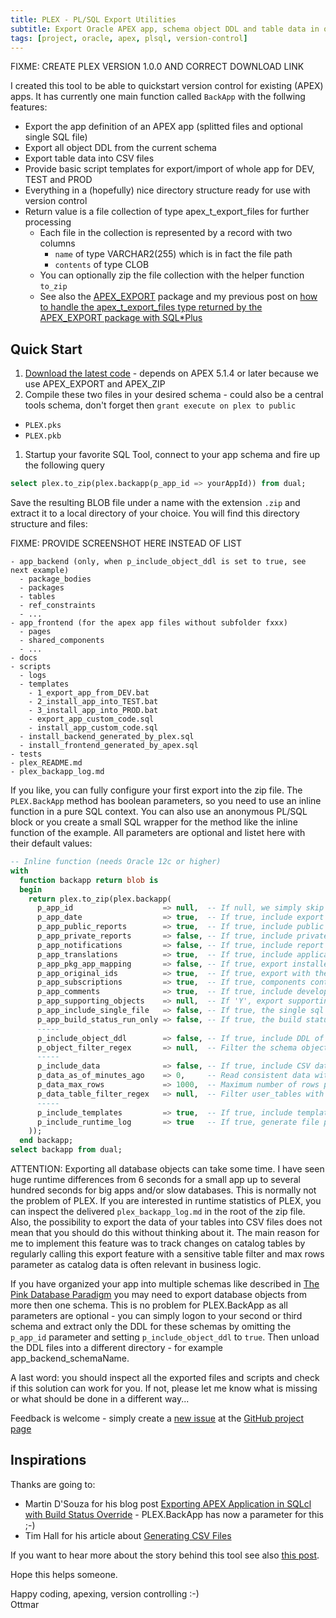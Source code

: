 ```yaml
---
title: PLEX - PL/SQL Export Utilities
subtitle: Export Oracle APEX app, schema object DDL and table data in one go
tags: [project, oracle, apex, plsql, version-control]
---
```


FIXME: CREATE PLEX VERSION 1.0.0 AND CORRECT DOWNLOAD LINK


I created this tool to be able to quickstart version control for existing (APEX) apps. It has currently one main function called `BackApp` with the follwing features:

- Export the app definition of an APEX app (splitted files and optional single SQL file)
- Export all object DDL from the current schema
- Export table data into CSV files
- Provide basic script templates for export/import of whole app for DEV, TEST and PROD 
- Everything in a (hopefully) nice directory structure ready for use with version control
- Return value is a file collection of type apex_t_export_files for further processing
  - Each file in the collection is represented by a record with two columns
    - `name` of type VARCHAR2(255) which is in fact the file path
    - `contents` of type CLOB
  - You can optionally zip the file collection with the helper function `to_zip`
  - See also the [APEX_EXPORT][apex_export] package and my previous post on [how to handle the apex_t_export_files type returned by the APEX_EXPORT package with SQL*Plus][prev_post]



Quick Start
------------

1. [Download the latest code][plex_download] - depends on APEX 5.1.4 or later because we use APEX_EXPORT and APEX_ZIP
1. Compile these two files in your desired schema - could also be a central tools schema, don't forget then  `grant execute on plex to public`
  - `PLEX.pks`
  - `PLEX.pkb`
1. Startup your favorite SQL Tool, connect to your app schema and fire up the following query

```sql
select plex.to_zip(plex.backapp(p_app_id => yourAppId)) from dual;
```

Save the resulting BLOB file under a name with the extension `.zip` and extract it to a local directory of your choice. You will find this directory structure and files:

FIXME: PROVIDE SCREENSHOT HERE INSTEAD OF LIST

```
- app_backend (only, when p_include_object_ddl is set to true, see next example)
  - package_bodies
  - packages
  - tables
  - ref_constraints
  - ...
- app_frontend (for the apex app files without subfolder fxxx)
  - pages
  - shared_components
  - ...
- docs
- scripts
  - logs
  - templates
    - 1_export_app_from_DEV.bat
    - 2_install_app_into_TEST.bat
    - 3_install_app_into_PROD.bat
    - export_app_custom_code.sql
    - install_app_custom_code.sql
  - install_backend_generated_by_plex.sql
  - install_frontend_generated_by_apex.sql
- tests
- plex_README.md
- plex_backapp_log.md
```

If you like, you can fully configure your first export into the zip file. The `PLEX.BackApp` method has boolean parameters, so you need to use an inline function in a pure SQL context. You can also use an anonymous PL/SQL block or you create a small SQL wrapper for the method like the inline function of the example. All parameters are optional and listet here with their default values:

```sql
-- Inline function (needs Oracle 12c or higher)
with
  function backapp return blob is 
  begin
    return plex.to_zip(plex.backapp(
      p_app_id                    => null,  -- If null, we simply skip the APEX app export.
      p_app_date                  => true,  -- If true, include export date and time in the result.
      p_app_public_reports        => true,  -- If true, include public reports that a user saved.
      p_app_private_reports       => false, -- If true, include private reports that a user saved.
      p_app_notifications         => false, -- If true, include report notifications.
      p_app_translations          => true,  -- If true, include application translation mappings and all text from the translation repository.
      p_app_pkg_app_mapping       => false, -- If true, export installed packaged applications with references to the packaged application definition. If FALSE, export them as normal applications.
      p_app_original_ids          => true,  -- If true, export with the IDs as they were when the application was imported.
      p_app_subscriptions         => true,  -- If true, components contain subscription references.
      p_app_comments              => true,  -- If true, include developer comments.
      p_app_supporting_objects    => null,  -- If 'Y', export supporting objects. If 'I', automatically install on import. If 'N', do not export supporting objects. If null, the application's include in export deployment value is used.
      p_app_include_single_file   => false, -- If true, the single sql install file is also included beside the splitted files.
      p_app_build_status_run_only => false, -- If true, the build status of the app will be overwritten to RUN_ONLY.
      -----
      p_include_object_ddl        => false, -- If true, include DDL of current user/schema and all its objects.
      p_object_filter_regex       => null,  -- Filter the schema objects with the provided object prefix.
      -----
      p_include_data              => false, -- If true, include CSV data of each table.
      p_data_as_of_minutes_ago    => 0,     -- Read consistent data with the resulting timestamp(SCN).
      p_data_max_rows             => 1000,  -- Maximum number of rows per table.
      p_data_table_filter_regex   => null,  -- Filter user_tables with the given regular expression.
      -----
      p_include_templates         => true,  -- If true, include templates for README.md, export and install scripts.
      p_include_runtime_log       => true   -- If true, generate file plex_backapp_log.md with runtime statistics.
    ));
  end backapp;
select backapp from dual;
```

ATTENTION: Exporting all database objects can take some time. I have seen huge runtime differences from 6 seconds for a small app up to several hundred seconds for big apps and/or slow databases. This is normally not the problem of PLEX. If you are interested in runtime statistics of PLEX, you can inspect the delivered `plex_backapp_log.md` in the root of the zip file.<br>
Also, the possibility to export the data of your tables into CSV files does not mean that you should do this without thinking about it. The main reason for me to implement this feature was to track changes on catalog tables by regularly calling this export feature with a sensitive table filter and max rows parameter as catalog data is often relevant in business logic.

If you have organized your app into multiple schemas like described in [The Pink Database Paradigm][pinkdb] you may need to export database objects from more then one schema. This is no problem for PLEX.BackApp as all parameters are optional - you can simply logon to your second or third schema and extract only the DDL for these schemas by omitting the `p_app_id` parameter and setting `p_include_object_ddl` to `true`. Then unload the DDL files into a different directory - for example app_backend_schemaName.

A last word: you should inspect all the exported files and scripts and check if this solution can work for you. If not, please let me know what is missing or what should be done in a different way...

Feedback is welcome - simply create a [new issue][plex_issue] at the [GitHub project page][plex_project]



Inspirations
-------------

Thanks are going to:

- Martin D'Souza for his blog post [Exporting APEX Application in SQLcl with Build Status Override][post_martin] - PLEX.BackApp has now a parameter for this ;-)
- Tim Hall for his article about [Generating CSV Files][article_tim]

If you want to hear more about the story behind this tool see also [this post][plex_story].



Hope this helps someone.

Happy coding, apexing, version controlling :-)<br>
Ottmar



[apex_export]: https://docs.oracle.com/database/apex-18.1/AEAPI/APEX_EXPORT.htm
[article_tim]: https://oracle-base.com/articles/9i/generating-csv-files
[pinkdb]: https://www.salvis.com/blog/2018/07/18/the-pink-database-paradigm-pinkdb/
[plex_download]: https://github.com/ogobrecht/plex/archive/master.zip
[plex_issue]: https://github.com/ogobrecht/plex/issues/new
[plex_project]: https://github.com/ogobrecht/plex
[plex_story]: FIXME
[post_martin]: https://www.talkapex.com/2018/07/exporting-apex-application-in-sqlcl-with-build-status-override/
[prev_post]: https://ogobrecht.github.io/posts/2018-07-25-apex-export-and-version-control
